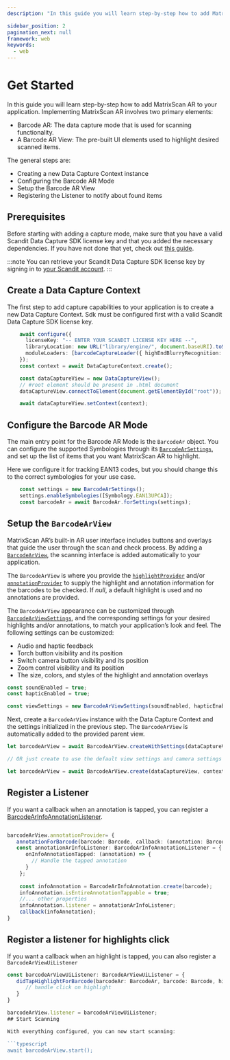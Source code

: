 ```yaml
---
description: "In this guide you will learn step-by-step how to add MatrixScan AR to your application. Implementing MatrixScan AR involves two primary elements:                                                                              "

sidebar_position: 2
pagination_next: null
framework: web
keywords:
  - web
---
```


# Get Started

In this guide you will learn step-by-step how to add MatrixScan AR to your application. Implementing MatrixScan AR involves two primary elements:

- Barcode AR: The data capture mode that is used for scanning functionality.
- A Barcode AR View: The pre-built UI elements used to highlight desired scanned items.

The general steps are:

- Creating a new Data Capture Context instance
- Configuring the Barcode AR Mode
- Setup the Barcode AR View
- Registering the Listener to notify about found items

## Prerequisites

Before starting with adding a capture mode, make sure that you have a valid Scandit Data Capture SDK license key and that you added the necessary dependencies. If you have not done that yet, check out [this guide](../add-sdk.md).

:::note
You can retrieve your Scandit Data Capture SDK license key by signing in to [your Scandit account](https://ssl.scandit.com/dashboard/sign-in).
:::

## Create a Data Capture Context

The first step to add capture capabilities to your application is to create a new Data Capture Context. Sdk must be configured first with a valid Scandit Data Capture SDK license key.

```typescript
    await configure({
      licenseKey: "-- ENTER YOUR SCANDIT LICENSE KEY HERE --",
      libraryLocation: new URL("library/engine/", document.baseURI).toString(),
      moduleLoaders: [barcodeCaptureLoader({ highEndBlurryRecognition: false })],
    });
    const context = await DataCaptureContext.create();

    const dataCaptureView = new DataCaptureView();
    // #root element should be present in .html document
    dataCaptureView.connectToElement(document.getElementById("root"));

    await dataCaptureView.setContext(context);
```

## Configure the Barcode AR Mode

The main entry point for the Barcode AR Mode is the `BarcodeAr` object. You can configure the supported Symbologies through its [`BarcodeArSettings`](https://docs.scandit.com/data-capture-sdk/web/barcode-capture/api/barcode-ar-settings.html), and set up the list of items that you want MatrixScan AR to highlight.

Here we configure it for tracking EAN13 codes, but you should change this to the correct symbologies for your use case.

```typescript
    const settings = new BarcodeArSettings();
    settings.enableSymbologies([Symbology.EAN13UPCA]);
    const barcodeAr = await BarcodeAr.forSettings(settings);
```

## Setup the `BarcodeArView`

MatrixScan AR’s built-in AR user interface includes buttons and overlays that guide the user through the scan and check process. By adding a [`BarcodeArView`](https://docs.scandit.com/data-capture-sdk/web/barcode-capture/api/ui/barcode-ar-view.html#class-scandit.datacapture.barcode.check.ui.BarcodeArView), the scanning interface is added automatically to your application.

The `BarcodeArView` is where you provide the [`highlightProvider`](https://docs.scandit.com/data-capture-sdk/web/barcode-capture/api/ui/barcode-ar-view.html#property-scandit.datacapture.barcode.check.ui.BarcodeArView.HighlightProvider) and/or [`annotationProvider`](https://docs.scandit.com/data-capture-sdk/web/barcode-capture/api/ui/barcode-ar-view.html#property-scandit.datacapture.barcode.check.ui.BarcodeArView.AnnotationProvider) to supply the highlight and annotation information for the barcodes to be checked. If *null*, a default highlight is used and no annotations are provided.

The `BarcodeArView` appearance can be customized through [`BarcodeArViewSettings`](https://docs.scandit.com/data-capture-sdk/web/barcode-capture/api/ui/barcode-ar-view-settings.html#class-scandit.datacapture.barcode.check.ui.BarcodeArViewSettings), and the corresponding settings for your desired highlights and/or annotations, to match your application’s look and feel. The following settings can be customized:

* Audio and haptic feedback
* Torch button visibility and its position
* Switch camera button visibility and its position
* Zoom control visibility and its position
* The size, colors, and styles of the highlight and annotation overlays

```typescript
const soundEnabled = true;
const hapticEnabled = true;

const viewSettings = new BarcodeArViewSettings(soundEnabled, hapticEnabled);
```

Next, create a `BarcodeArView` instance with the Data Capture Context and the settings initialized in the previous step. The `BarcodeArView` is automatically added to the provided parent view.

```typescript
let barcodeArView = await BarcodeArView.createWithSettings(dataCaptureView, context, barcodeAr, viewSettings);

// OR just create to use the default view settings and camera settings

let barcodeArView = await BarcodeArView.create(dataCaptureView, context, barcodeAr);
```

## Register a Listener

If you want a callback when an annotation is tapped, you can register a [BarcodeArInfoAnnotationListener](https://docs.scandit.com/data-capture-sdk/web/barcode-capture/api/ui/barcode-ar-info-annotation.html#interface-scandit.datacapture.barcode.ar.ui.IBarcodeArInfoAnnotationListener).

```typescript

barcodeArView.annotationProvider= {
   annotationForBarcode(barcode: Barcode, callback: (annotation: BarcodeArAnnotation) => void): void {
   const annotationArInfoListener: BarcodeArInfoAnnotationListener = {
      onInfoAnnotationTapped: (annotation) => {
        // Handle the tapped annotation
      }
    };
    
    const infoAnnotation = BarcodeArInfoAnnotation.create(barcode);
    infoAnnotation.isEntireAnnotationTappable = true;
    //... other properties
    infoAnnotation.listener = annotationArInfoListener;
    callback(infoAnnotation);
}
```
## Register a listener for highlights click

If you want a callback when an highlight is tapped, you can also register a `BarcodeArViewUiListener`

```typescript
const barcodeArViewUiListener: BarcodeArViewUiListener = {
   didTapHighlightForBarcode(barcodeAr: BarcodeAr, barcode: Barcode, highlight: BarcodeArHighlight): void {
      // handle click on highlight
   }
}

barcodeArView.listener = barcodeArViewUiListener;
## Start Scanning

With everything configured, you can now start scanning:

```typescript
await barcodeArView.start();
```
